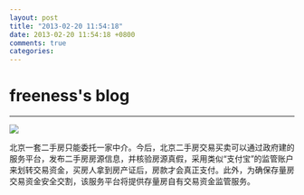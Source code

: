 ```yaml
---
layout: post
title: "2013-02-20 11:54:18"
date: 2013-02-20 11:54:18 +0800
comments: true
categories: 
---
```


# freeness's blog

----------

![](http://okqmqrbgo.bkt.clouddn.com/201302201154181.jpg)

>
北京一套二手房只能委托一家中介。今后，北京二手房交易买卖可以通过政府建的服务平台，发布二手房房源信息，并核验房源真假，采用类似“支付宝”的监管账户来划转交易资金，买房人拿到房产证后，房款才会真正支付。此外，为确保存量房交易资金安全交割，该服务平台将提供存量房自有交易资金监管服务。